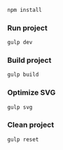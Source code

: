 
```bash
npm install
```


### Run project

```bash
gulp dev
```

### Build project

```bash
gulp build
```

### Optimize SVG

```bash
gulp svg
```

### Clean project

```bash
gulp reset
```


